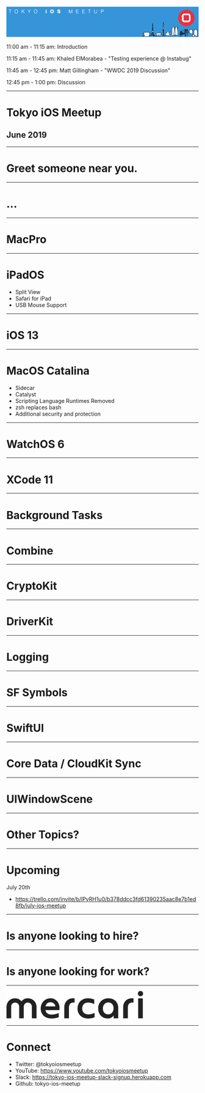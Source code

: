 ![](assets/img/logo.png)

<p class="text-left">11:00 am - 11:15 am: Introduction</p>
<p class="text-left">11:15 am - 11:45 am: Khaled ElMorabea - "Testing experience @ Instabug"</p>
<p class="text-left">11:45 am - 12:45 pm: Matt Gillingham - "WWDC 2019 Discussion"</p>
<p class="text-left">12:45 pm - 1:00 pm: Discussion</p>

---

# Tokyo iOS Meetup
## June 2019

---

# Greet someone near you.

---

# ...

---

# MacPro

---

# iPadOS
- Split View
- Safari for iPad
- USB Mouse Support

---

# iOS 13

---

# MacOS Catalina
- Sidecar
- Catalyst
- Scripting Language Runtimes Removed
- zsh replaces bash
- Additional security and protection

---

# WatchOS 6

---

# XCode 11

---

# Background Tasks

---

# Combine

---

# CryptoKit

---

# DriverKit

---

# Logging

---

# SF Symbols

---

# SwiftUI

---

# Core Data / CloudKit Sync

---

# UIWindowScene

---

# Other Topics?

---

# Upcoming

July 20th

- https://trello.com/invite/b/lPyRH1u0/b378ddcc3fd61390235aac8e7b1ed8fb/july-ios-meetup

---

# Is anyone looking to hire?

---

# Is anyone looking for work?

---

![](assets/img/mercari.png)

---

# Connect

- Twitter: @tokyoiosmeetup
- YouTube: https://www.youtube.com/tokyoiosmeetup
- Slack: https://tokyo-ios-meetup-slack-signup.herokuapp.com
- Github: tokyo-ios-meetup
